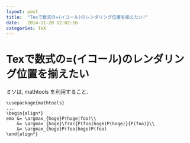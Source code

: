 ```yaml
---
layout: post
title:  "Texで数式の=(イコール)のレンダリング位置を揃えたい!"
date:   2014-11-20 12:02:16
categories: TeX
---
```


# Texで数式の=(イコール)のレンダリング位置を揃えたい

ミソは, mathtools を利用すること.

```
\usepackage{mathtools}
...
\begin{align*}
emo &= \argmax_{hoge}P(hoge|foo)\\
    &= \argmax_{hoge}\frac{P(foo|hoge)P(hoge)}{P(foo)}\\
    &= \argmax_{hoge}P(foo|hoge)P(foo)
\end{align*}
```
